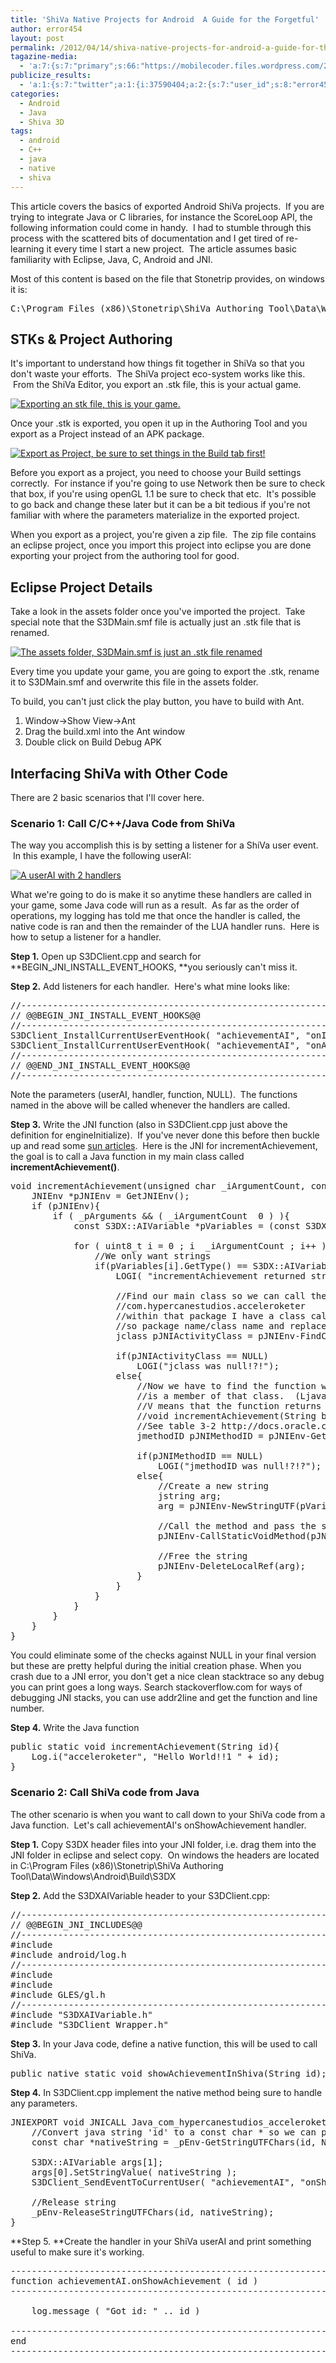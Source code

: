 ```yaml
---
title: 'ShiVa Native Projects for Android  A Guide for the Forgetful'
author: error454
layout: post
permalink: /2012/04/14/shiva-native-projects-for-android-a-guide-for-the-forgetful/
tagazine-media:
  - 'a:7:{s:7:"primary";s:66:"https://mobilecoder.files.wordpress.com/2012/04/export-project.jpg";s:6:"images";a:4:{s:62:"https://mobilecoder.files.wordpress.com/2012/04/stk-export.jpg";a:6:{s:8:"file_url";s:62:"https://mobilecoder.files.wordpress.com/2012/04/stk-export.jpg";s:5:"width";s:3:"646";s:6:"height";s:3:"467";s:4:"type";s:5:"image";s:4:"area";s:6:"301682";s:9:"file_path";s:0:"";}s:66:"https://mobilecoder.files.wordpress.com/2012/04/export-project.jpg";a:6:{s:8:"file_url";s:66:"https://mobilecoder.files.wordpress.com/2012/04/export-project.jpg";s:5:"width";s:4:"1029";s:6:"height";s:3:"787";s:4:"type";s:5:"image";s:4:"area";s:6:"809823";s:9:"file_path";s:0:"";}s:58:"https://mobilecoder.files.wordpress.com/2012/04/assets.jpg";a:6:{s:8:"file_url";s:58:"https://mobilecoder.files.wordpress.com/2012/04/assets.jpg";s:5:"width";s:3:"212";s:6:"height";s:2:"75";s:4:"type";s:5:"image";s:4:"area";s:5:"15900";s:9:"file_path";s:0:"";}s:58:"https://mobilecoder.files.wordpress.com/2012/04/userai.jpg";a:6:{s:8:"file_url";s:58:"https://mobilecoder.files.wordpress.com/2012/04/userai.jpg";s:5:"width";s:3:"299";s:6:"height";s:3:"263";s:4:"type";s:5:"image";s:4:"area";s:5:"78637";s:9:"file_path";s:0:"";}}s:6:"videos";a:0:{}s:11:"image_count";s:1:"4";s:6:"author";s:8:"11758919";s:7:"blog_id";s:8:"11929434";s:9:"mod_stamp";s:19:"2012-04-14 21:33:13";}'
publicize_results:
  - 'a:1:{s:7:"twitter";a:1:{i:37590404;a:2:{s:7:"user_id";s:8:"error454";s:7:"post_id";s:18:"191376317382524928";}}}'
categories:
  - Android
  - Java
  - Shiva 3D
tags:
  - android
  - C++
  - java
  - native
  - shiva
---
```

This article covers the basics of exported Android ShiVa projects.  If you are trying to integrate Java or C libraries, for instance the ScoreLoop API, the following information could come in handy.  I had to stumble through this process with the scattered bits of documentation and I get tired of re-learning it every time I start a new project.  The article assumes basic familiarity with Eclipse, Java, C, Android and JNI.

Most of this content is based on the file that Stonetrip provides, on windows it is:
<!--more-->
<pre>
C:\Program Files (x86)\Stonetrip\ShiVa Authoring Tool\Data\Windows\Windows\Build\S3D SDK - Readme.txt
</pre>



## STKs & Project Authoring

It's important to understand how things fit together in ShiVa so that you don't waste your efforts.  The ShiVa project eco-system works like this.  From the ShiVa Editor, you export an .stk file, this is your actual game.

<a href=''><img src='{{ site.url }}/assets/uploads/2012/04/stk-export.jpg' alt='Exporting an stk file, this is your game.'></a>

Once your .stk is exported, you open it up in the Authoring Tool and you export as a Project instead of an APK package.

<a href='{{ site.url }}/assets/uploads/2012/04/export-project.jpg'><img src='{{ site.url }}/assets/uploads/2012/04/export-project.jpg?w=1024' alt='Export as Project, be sure to set things in the Build tab first!'></a>

Before you export as a project, you need to choose your Build settings correctly.  For instance if you're going to use Network then be sure to check that box, if you're using openGL 1.1 be sure to check that etc.  It's possible to go back and change these later but it can be a bit tedious if you're not familiar with where the parameters materialize in the exported project.

When you export as a project, you're given a zip file.  The zip file contains an eclipse project, once you import this project into eclipse you are done exporting your project from the authoring tool for good.

## Eclipse Project Details

Take a look in the assets folder once you've imported the project.  Take special note that the S3DMain.smf file is actually just an .stk file that is renamed.

<a href='{{ site.url }}/assets/uploads/2012/04/export-project.jpg'><img src='{{ site.url }}/assets/uploads/2012/04/assets.jpg' alt='The assets folder, S3DMain.smf is just an .stk file renamed'></a>

Every time you update your game, you are going to export the .stk, rename it to S3DMain.smf and overwrite this file in the assets folder.

To build, you can't just click the play button, you have to build with Ant.

1.  Window->Show View->Ant
2.  Drag the build.xml into the Ant window
3.  Double click on Build Debug APK

## Interfacing ShiVa with Other Code

There are 2 basic scenarios that I'll cover here.

### Scenario 1: Call C/C++/Java Code from ShiVa

The way you accomplish this is by setting a listener for a ShiVa user event.  In this example, I have the following userAI:

<a href='{{ site.url }}/assets/uploads/2012/04/export-project.jpg'><img src='{{ site.url }}/assets/uploads/2012/04/userai.jpg' alt='A userAI with 2 handlers'></a>

What we're going to do is make it so anytime these handlers are called in your game, some Java code will run as a result.  As far as the order of operations, my logging has told me that once the handler is called, the native code is ran and then the remainder of the LUA handler runs.  Here is how to setup a listener for a handler.

**Step 1.** Open up S3DClient.cpp and search for **BEGIN\_JNI\_INSTALL\_EVENT\_HOOKS, **you seriously can't miss it.

**Step 2.** Add listeners for each handler.  Here's what mine looks like:

<pre>//----------------------------------------------------------------------
// @@BEGIN_JNI_INSTALL_EVENT_HOOKS@@
//----------------------------------------------------------------------
S3DClient_InstallCurrentUserEventHook( "achievementAI", "onIncrementAchievement", incrementAchievement, NULL );
S3DClient_InstallCurrentUserEventHook( "achievementAI", "onAwardAchievement", awardAchievement, NULL );
//----------------------------------------------------------------------
// @@END_JNI_INSTALL_EVENT_HOOKS@@
//----------------------------------------------------------------------
</pre>

Note the parameters (userAI, handler, function, NULL).  The functions named in the above will be called whenever the handlers are called.

**Step 3.** Write the JNI function (also in S3DClient.cpp just above the definition for engineInitialize).  If you've never done this before then buckle up and read some <a href="http://java.sun.com/docs/books/jni/html/jniTOC.html" target="_blank">sun articles</a>.  Here is the JNI for incrementAchievement, the goal is to call a Java function in my main class called **incrementAchievement()**.

<pre>void incrementAchievement(unsigned char _iArgumentCount, const void *_pArguments, void *_pUserData){
	JNIEnv *pJNIEnv = GetJNIEnv();
	if (pJNIEnv){
		if ( _pArguments && ( _iArgumentCount  0 ) ){
			const S3DX::AIVariable *pVariables = (const S3DX::AIVariable *)_pArguments ;

			for ( uint8_t i = 0 ; i  _iArgumentCount ; i++ ){
				//We only want strings
				if(pVariables[i].GetType() == S3DX::AIVariable::eTypeString){
					LOGI( "incrementAchievement returned string: %s", pVariables[i].GetStringValue() );

					//Find our main class so we can call the incrementAchievement function.  For me, my package name is:
					//com.hypercanestudios.acceleroketer
					//within that package I have a class called accelerocketer
					//so package name/class name and replace "." with "/"
					jclass pJNIActivityClass = pJNIEnv-FindClass ( "com/hypercanestudios/acceleroketer/acceleroketer" );

					if(pJNIActivityClass == NULL)
						LOGI("jclass was null!?!");
					else{
						//Now we have to find the function we're trying to call. We use the class defined above since the function
						//is a member of that class.  (Ljava/lang/String;) is the set of arguments that the function takes, a single String
						//V means that the function returns void
						//void incrementAchievement(String blah)
						//See table 3-2 http://docs.oracle.com/javase/1.3/docs/guide/jni/spec/types.doc.html#597
						jmethodID pJNIMethodID = pJNIEnv-GetStaticMethodID(pJNIActivityClass, "incrementAchievement", "(Ljava/lang/String;)V" );

						if(pJNIMethodID == NULL)
							LOGI("jmethodID was null!?!?");
						else{
							//Create a new string
							jstring arg;
							arg = pJNIEnv-NewStringUTF(pVariables[i].GetStringValue());

							//Call the method and pass the string parameter along
							pJNIEnv-CallStaticVoidMethod(pJNIActivityClass, pJNIMethodID, arg);

							//Free the string
							pJNIEnv-DeleteLocalRef(arg);
						}
					}
				}
			}
		}
	}
}</pre>

You could eliminate some of the checks against NULL in your final version but these are pretty helpful during the initial creation phase. When you crash due to a JNI error, you don't get a nice clean stacktrace so any debug you can print goes a long ways. Search stackoverflow.com for ways of debugging JNI stacks, you can use addr2line and get the function and line number.

**Step 4.** Write the Java function

<pre>public static void incrementAchievement(String id){
    Log.i("acceleroketer", "Hello World!!1 " + id);
}
</pre>

### Scenario 2: Call ShiVa code from Java

The other scenario is when you want to call down to your ShiVa code from a Java function.  Let's call achievementAI's onShowAchievement handler.

**Step 1.** Copy S3DX header files into your JNI folder, i.e. drag them into the JNI folder in eclipse and select copy.  On windows the headers are located in C:\Program Files (x86)\Stonetrip\ShiVa Authoring Tool\Data\Windows\Android\Build\S3DX

**Step 2.** Add the S3DXAIVariable header to your S3DClient.cpp:

<pre>//----------------------------------------------------------------------
// @@BEGIN_JNI_INCLUDES@@
//----------------------------------------------------------------------
#include
#include android/log.h
//----------------------------------------------------------------------
#include
#include
#include GLES/gl.h
//----------------------------------------------------------------------
#include "S3DXAIVariable.h"
#include "S3DClient_Wrapper.h"
</pre>

**Step 3.** In your Java code, define a native function, this will be used to call ShiVa.

<pre>public native static void showAchievementInShiva(String id);
</pre>

**Step 4.** In S3DClient.cpp implement the native method being sure to handle any parameters.

<pre>JNIEXPORT void JNICALL Java_com_hypercanestudios_acceleroketer_acceleroketer_showAchievementInShiva ( JNIEnv *_pEnv, jobject obj, jstring id ){
	//Convert java string 'id' to a const char * so we can pass it to shiva
	const char *nativeString = _pEnv-GetStringUTFChars(id, NULL);

	S3DX::AIVariable args[1];
	args[0].SetStringValue( nativeString );
	S3DClient_SendEventToCurrentUser( "achievementAI", "onShowAchievement", 1, (const void*)args);

	//Release string
	_pEnv-ReleaseStringUTFChars(id, nativeString);
}
</pre>

**Step 5. **Create the handler in your ShiVa userAI and print something useful to make sure it's working.

<pre>--------------------------------------------------------------------------------
function achievementAI.onShowAchievement ( id )
--------------------------------------------------------------------------------

	log.message ( "Got id: " .. id )

--------------------------------------------------------------------------------
end
--------------------------------------------------------------------------------
</pre>